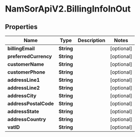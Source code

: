 # NamSorApiV2.BillingInfoInOut

## Properties
Name | Type | Description | Notes
------------ | ------------- | ------------- | -------------
**billingEmail** | **String** |  | [optional] 
**preferredCurrency** | **String** |  | [optional] 
**customerName** | **String** |  | [optional] 
**customerPhone** | **String** |  | [optional] 
**addressLine1** | **String** |  | [optional] 
**addressLine2** | **String** |  | [optional] 
**addressCity** | **String** |  | [optional] 
**addressPostalCode** | **String** |  | [optional] 
**addressState** | **String** |  | [optional] 
**addressCountry** | **String** |  | [optional] 
**vatID** | **String** |  | [optional] 


